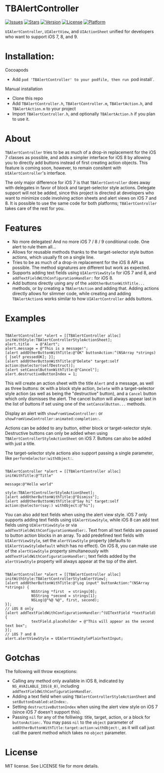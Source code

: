 TBAlertController
=================

[![Issues](https://img.shields.io/github/issues-raw/ThePantsThief/TBAlertController.svg?style=flat)](https://github.com/ThePantsThief/TBAlertController/issues)
[![Stars](https://img.shields.io/github/stars/ThePantsThief/TBAlertController.svg?style=flat)](https://github.com/ThePantsThief/TBAlertController/stargazers)
[![Version](https://img.shields.io/cocoapods/v/TBAlertController.svg?style=flat)](http://cocoadocs.org/docsets/TBAlertController)
[![License](https://img.shields.io/cocoapods/l/TBAlertController.svg?style=flat)](http://cocoadocs.org/docsets/TBAlertController)
[![Platform](https://img.shields.io/cocoapods/p/TBAlertController.svg?style=flat)](http://cocoadocs.org/docsets/TBAlertController)

`UIAlertController`, `UIAlertView`, and `UIActionSheet` unified for developers who want to support iOS 7, 8, and 9.

Installation:
=============
Cocoapods
- Add `pod 'TBAlertController' to your podfile, then run `pod install`.

Manual installation
- Clone this repo
- Add `TBAlertController.h`, `TBAlertController.m`, `TBAlertAction.h`, and `TBAlertAction.m` to your project
- Import `TBAlertController.h`, and optionally `TBAlertAction.h` if you plan to use it.

About
=====
`TBAlertController` tries to be as much of a drop-in replacement for the iOS 7 classes as possible, and adds a simpler interface for iOS 8 by allowing you to directly add buttons instead of first creating action objects. This feature is coming soon, however, to remain consitent with `UIAlertController`'s interface.

The only major difference for iOS 7 is that `TBAlertController` does away with delegates in favor of block and target-selector style actions. Delegate support will not be added, since this project is directed at developers who want to minimize code involving action sheets and alert views on iOS 7 and 8. It is possible to use the same code for both platforms; `TBAlertController` takes care of the rest for you.

Features
========
- No more delegates! And no more iOS 7 / 8 / 9 conditional code. One alert to rule them all...
- Allows for reusable methods thanks to the target-selector style button actions, which usually fit on a single line.
- Tries to be as much of a drop-in replacement for the iOS 8 API as possible. The method signatures are different but work as expected.
- Supports adding text fields using `UIAlertViewStyle` for iOS 7 and 8, and `addTextFieldWithConfigurationHandler:` for iOS 8.
- Add buttons directly using any of the `addOtherButtonWithTitle...` methods, or by creating a `TBAlertAction` and adding that. Adding actions directly allows for slimmer code, while creating and adding `TBAlertAction`s works similar to how `UIAlertController` adds buttons.

Examples
========
``` obj-c

TBAlertController *alert = [[TBAlertController alloc] initWithStyle:TBAlertControllerStyleActionSheet];
alert.title   = @"Alert";
alert.message = @"This is a message!";
[alert addOtherButtonWithTitle:@"OK" buttonAction:^(NSArray *strings) { [self pressedOK]; }];
[alert addOtherButtonWithTitle:@"Delete" target:self action:@selector(selfDestruct)];
[alert setCancelButtonWithTitle:@"Cancel"];
alert.destructiveButtonIndex = 1;
```

This will create an action sheet with the title `Alert` and a message, as well as three buttons: `OK` with a block style action, `Delete` with a target-selector style action (as well as being the "destructive" button), and a `Cancel` button which only dismisses the alert. The cancel button will always appear last in the list of buttons if set using one of the `setCancelButton...` methods.

Display an alert with `showFromViewController:` or `showFromViewController:animated:completion:`.

Actions can be added to any button, either block or target-selector style. Destructive buttons can only be added when using `TBAlertControllerStyleActionSheet` on iOS 7. Buttons can also be added with just a title.

The target-selector style actions also support passing a single parameter, like `performSelector:withObject:`.

``` obj-c

TBAlertController *alert = [[TBAlertController alloc] initWithTitle:@"Title"
                                                            message:@"Hello world"
                                                              style:TBAlertControllerStyleActionSheet];
[alert addOtherButtonWithTitle:@"Dismiss"];
[alert addOtherButtonWithTitle:@"Say hi" target:self action:@selector(say:) withObject:@"hi"];
```

You can also add text fields when using the alert view style. iOS 7 only supports adding text fields using `UIAlertViewStyle`, while iOS 8 can add text fields using `UIAlertViewStyle` or via `addTextFieldWithConfigurationHandler:`. Text from all text fields are passed to button action blocks in an array. To add predefined text fields with `UIAlertViewStyle`, set the `alertViewStyle` property (defaults to `UIAlertViewStyleDefault` which has no effect). On iOS 8, you can make use of the `alertViewStyle` property simultaneously with `addTextFieldWithConfigurationHandler:`; text fields added by the `alertViewStyle` property will always appear at the top of the alert.

``` obj-c

TBAlertController *alert = [[TBAlertController alloc] initWithStyle:TBAlertControllerStyleAlertView];
[alert addOtherButtonWithTitle:@"Log input" buttonAction:^(NSArray *strings) {
            NSString *first  = strings[0];
            NSString *second = strings[1];
            NSLog(@"%@ %@", first, second);
}];
// iOS 8 only
[alert addTextFieldWithConfigurationHandler:^(UITextField *textField) {
            textField.placeholder = @"This will appear as the second text box";
}];
// iOS 7 and 8
alert.alertViewStyle = UIAlertViewStylePlainTextInput;
```
Gotchas
=======
The following will throw exceptions:
- Calling any method only available in iOS 8, indicated by `NS_AVAILABLE_IOS(8_0)`, including `addTextFieldWithConfigurationHandler`.
- Adding a text field when using `TBAlertControllerStyleActionSheet` and `setButtonEnabled:atIndex:`.
- Setting `destructiveButtonIndex` when using the alert view style on iOS 7 (since iOS 7 doesn't support this).
- Passing `nil` for any of the folliwing: title, target, action, or a block for `buttonAction:`. You may pass `nil` to the `object` parameter of `addOtherButtonWithTitle:target:action:withObject:`, as it will call just call the parent method which takes no `object` parameter.

License
=======
MIT license. See LICENSE file for more details.
